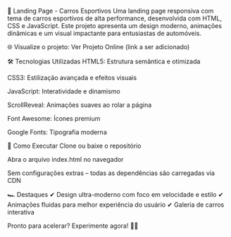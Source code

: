 🚗 Landing Page - Carros Esportivos
Uma landing page responsiva com tema de carros esportivos de alta performance, desenvolvida com HTML, CSS e JavaScript. Este projeto apresenta um design moderno, animações dinâmicas e um visual impactante para entusiastas de automóveis.

🌐 Visualize o projeto:
Ver Projeto Online (link a ser adicionado)

🛠️ Tecnologias Utilizadas
HTML5: Estrutura semântica e otimizada

CSS3: Estilização avançada e efeitos visuais

JavaScript: Interatividade e dinamismo

ScrollReveal: Animações suaves ao rolar a página

Font Awesome: Ícones premium

Google Fonts: Tipografia moderna

🚀 Como Executar
Clone ou baixe o repositório

Abra o arquivo index.html no navegador

Sem configurações extras – todas as dependências são carregadas via CDN

🏎️ Destaques
✔ Design ultra-moderno com foco em velocidade e estilo
✔ Animações fluidas para melhor experiência do usuário
✔ Galeria de carros interativa

Pronto para acelerar? Experimente agora! 🚀💨
